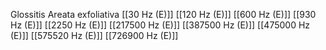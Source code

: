 Glossitis Areata exfoliativa
[[30 Hz (E)]]
[[120 Hz (E)]]
[[600 Hz (E)]]
[[930 Hz (E)]]
[[2250 Hz (E)]]
[[217500 Hz (E)]]
[[387500 Hz (E)]]
[[475000 Hz (E)]]
[[575520 Hz (E)]]
[[726900 Hz (E)]]